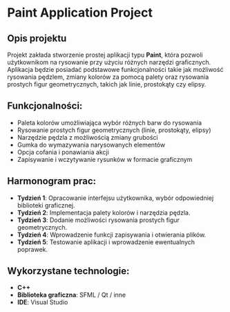 # Paint Application Project

## Opis projektu

Projekt zakłada stworzenie prostej aplikacji typu **Paint**, która pozwoli użytkownikom na rysowanie przy użyciu różnych narzędzi graficznych. Aplikacja będzie posiadać podstawowe funkcjonalności takie jak możliwość rysowania pędzlem, zmiany kolorów za pomocą palety oraz rysowania prostych figur geometrycznych, takich jak linie, prostokąty czy elipsy.

## Funkcjonalności:
- Paleta kolorów umożliwiająca wybór różnych barw do rysowania
- Rysowanie prostych figur geometrycznych (linie, prostokąty, elipsy)
- Narzędzie pędzla z możliwością zmiany grubości
- Gumka do wymazywania narysowanych elementów
- Opcja cofania i ponawiania akcji
- Zapisywanie i wczytywanie rysunków w formacie graficznym

## Harmonogram prac:
- **Tydzień 1**: Opracowanie interfejsu użytkownika, wybór odpowiedniej biblioteki graficznej.
- **Tydzień 2**: Implementacja palety kolorów i narzędzia pędzla.
- **Tydzień 3**: Dodanie możliwości rysowania prostych figur geometrycznych.
- **Tydzień 4**: Wprowadzenie funkcji zapisywania i otwierania plików.
- **Tydzień 5**: Testowanie aplikacji i wprowadzenie ewentualnych poprawek.

## Wykorzystane technologie:
- **C++**
- **Biblioteka graficzna**: SFML / Qt / inne
- **IDE**: Visual Studio
